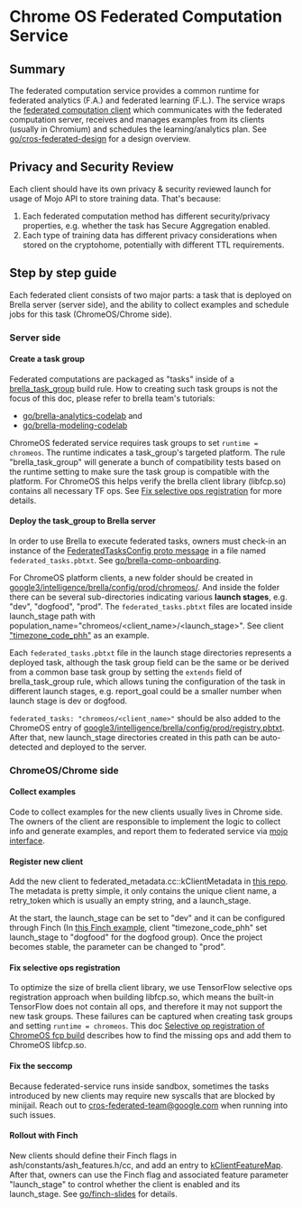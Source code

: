 # Chrome OS Federated Computation Service

## Summary

The federated computation service provides a common runtime for federated
analytics (F.A.) and federated learning (F.L.). The service wraps the [federated
computation client] which communicates with the federated computation server,
receives and manages examples from its clients (usually in Chromium) and
schedules the learning/analytics plan. See [go/cros-federated-design] for a
design overview.

## Privacy and Security Review

Each client should have its own privacy & security reviewed launch for usage of
Mojo API to store training data. That's because:

1. Each federated computation method has different security/privacy properties,
   e.g. whether the task has Secure Aggregation enabled.
2. Each type of training data has different privacy considerations when stored
   on the cryptohome, potentially with different TTL requirements.

## Step by step guide

Each federated client consists of two major parts: a task that is deployed on
Brella server (server side), and the ability to collect examples and schedule
jobs for this task (ChromeOS/Chrome side).

### Server side

#### Create a task group

Federated computations are packaged as "tasks" inside of a [brella_task_group]
build rule. How to creating such task groups is not the focus of this doc,
please refer to brella team's tutorials:

- [go/brella-analytics-codelab] and
- [go/brella-modeling-codelab]

ChromeOS federated service requires task groups to set `runtime = chromeos`.
The runtime indicates a task_group's targeted platform. The rule
"brella_task_group" will generate a bunch of compatibility tests based on the
runtime setting to make sure the task group is compatible with the platform.
For ChromeOS this helps verify the brella client library (libfcp.so) contains
all necessary TF ops.
See [Fix selective ops registration](#fix-selective-ops-registration) for more
details.

#### Deploy the task_group to Brella server

In order to use Brella to execute federated tasks, owners must check-in an
instance of the [FederatedTasksConfig proto message] in a file named
`federated_tasks.pbtxt`. See [go/brella-comp-onboarding].

For ChromeOS platform clients, a new folder should be created in
[google3/intelligence/brella/config/prod/chromeos/]. And inside the folder there
can be several sub-directories indicating various **launch stages**, e.g. "dev",
"dogfood", "prod". The `federated_tasks.pbtxt` files are located inside
launch_stage path with population_name="chromeos/<client_name>/<launch_stage>".
See client ["timezone_code_phh"] as an example.

Each `federated_tasks.pbtxt` file in the launch stage directories represents a
deployed task, although the task group field can be the same or be derived from
a common base task group by setting the `extends` field of brella_task_group
rule, which allows tuning the configuration of the task in different launch
stages, e.g. report_goal could be a smaller number when launch stage is dev or
dogfood.

`federated_tasks: "chromeos/<client_name>"` should be also added to the ChromeOS
entry of [google3/intelligence/brella/config/prod/registry.pbtxt].
After that, new launch_stage directories created in this path can be
auto-detected and deployed to the server.

### ChromeOS/Chrome side

#### Collect examples

Code to collect examples for the new clients usually lives in Chrome side. The
owners of the client are responsible to implement the logic to collect info and
generate examples, and report them to federated service via [mojo interface].

#### Register new client

Add the new client to federated_metadata.cc::kClientMetadata in [this repo]. The
metadata is pretty simple, it only contains the unique client name, a
retry_token which is usually an empty string, and a launch_stage.

At the start, the launch_stage can be set to "dev" and it can be configured
through Finch (In [this Finch example], client "timezone_code_phh" set
launch_stage to "dogfood" for the dogfood group). Once the project becomes
stable, the parameter can be changed to "prod".

#### Fix selective ops registration

To optimize the size of brella client library, we use TensorFlow selective ops
registration approach when building libfcp.so, which means the built-in
TensorFlow does not contain all ops, and therefore it may not support the new
task groups. These failures can be captured when creating task groups and
setting `runtime = chromeos`. This doc [Selective op registration of ChromeOS
fcp build] describes how to find the missing ops and add them to ChromeOS
libfcp.so.

#### Fix the seccomp

Because federated-service runs inside sandbox, sometimes the tasks introduced by
new clients may require new syscalls that are blocked by minijail. Reach out to
cros-federated-team@google.com when running into such issues.

#### Rollout with Finch

New clients should define their Finch flags in ash/constants/ash_features.h/cc,
and add an entry to [kClientFeatureMap]. After that, owners can use the Finch
flag and associated feature parameter "launch_stage" to control whether the
client is enabled and its launch_stage. See [go/finch-slides] for details.

[federated computation client]: http://go/fcp
[go/cros-federated-design]: http://go/cros-federated-design
[brella_task_group]: http://go/brella-build#brella_task_group
[go/brella-analytics-codelab]: http://go/brella-analytics-codelab
[go/brella-modeling-codelab]: http://go/brella-modeling-codelab
[selective op registration of chromeos fcp build]: http://g3doc/chrome/knowledge/federated/tools/README
[federatedtasksconfig proto message]: http://google3/intelligence/micore/training/config/brella_server_config.proto
[go/brella-comp-onboarding]: http://go/brella-comp-onboarding#federated_tasks_config
[google3/intelligence/brella/config/prod/chromeos/]: http://google3/intelligence/brella/config/prod/chromeos/
["timezone_code_phh"]: http://google3/intelligence/brella/config/prod/chromeos/timezone_code_phh/
[google3/intelligence/brella/config/prod/registry.pbtxt]: http://google3/intelligence/brella/config/prod/registry.pbtxt
[mojo interface]: https://crsrc.org/c/chromeos/ash/services/federated/public/cpp/service_connection.h
[this repo]: ./
[this finch example]: http://cl/503838903
[kclientfeaturemap]: https://crsrc.org/c/ash/system/federated/federated_service_controller_impl.cc
[go/finch-slides]: http://go/finch-slides
